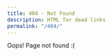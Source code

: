 ```yaml
---
title: 404 - Not Found
description: HTML for dead links
permalink: "/404/"
---
```


Oops! Page not found :(